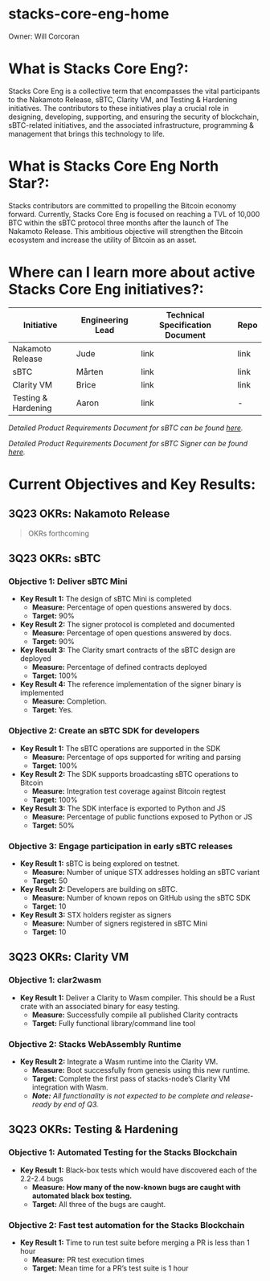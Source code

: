 # stacks-core-eng-home

Owner: Will Corcoran

# What is Stacks Core Eng?:

Stacks Core Eng is a collective term that encompasses the vital participants to the Nakamoto Release, sBTC, Clarity VM, and Testing & Hardening initiatives. The contributors to these initiatives play a crucial role in designing, developing, supporting, and ensuring the security of blockchain, sBTC-related initiatives, and the associated infrastructure, programming & management that brings this technology to life.

# What is Stacks Core Eng North Star?:

Stacks contributors are committed to propelling the Bitcoin economy forward. Currently, Stacks Core Eng is focused on reaching a TVL of 10,000 BTC within the sBTC protocol three months after the launch of The Nakamoto Release. This ambitious objective will strengthen the Bitcoin ecosystem and increase the utility of Bitcoin as an asset.

# Where can I learn more about active Stacks Core Eng initiatives?:

| Initiative | Engineering Lead | Technical Specification Document | Repo |
| --- | --- | --- | --- |
| Nakamoto Release | Jude | link | link |
| sBTC | Mårten | link | link |
| Clarity VM | Brice | link | link |
| Testing & Hardening | Aaron | link | - |

*Detailed Product Requirements Document for sBTC can be found [here](UPDATE).*

*Detailed Product Requirements Document for sBTC Signer can be found [here](UPDATE).*

# Current Objectives and Key Results:

## 3Q23 OKRs: Nakamoto Release

>OKRs forthcoming

## 3Q23 OKRs: sBTC

### **Objective 1:** Deliver sBTC Mini

- **Key Result 1:** The design of sBTC Mini is completed
    - **Measure:** Percentage of open questions answered by docs.
    - **Target:** 90%
- **Key Result 2:** The signer protocol is completed and documented
    - **Measure:** Percentage of open questions answered by docs.
    - **Target:** 90%
- **Key Result 3:** The Clarity smart contracts of the sBTC design are deployed
    - **Measure:** Percentage of defined contracts deployed
    - **Target:** 100%
- **Key Result 4:** The reference implementation of the signer binary is implemented
    - **Measure:** Completion.
    - **Target:** Yes.

### **Objective 2:** Create an sBTC SDK for developers

- **Key Result 1:** The sBTC operations are supported in the SDK
    - **Measure:** Percentage of ops supported for writing and parsing
    - **Target:** 100%
- **Key Result 2:** The SDK supports broadcasting sBTC operations to Bitcoin
    - **Measure:** Integration test coverage against Bitcoin regtest
    - **Target:** 100%
- **Key Result 3:** The SDK interface is exported to Python and JS
    - **Measure:** Percentage of public functions exposed to Python or JS
    - **Target:** 50%

### **Objective 3:** Engage participation in early sBTC releases

- **Key Result 1:** sBTC is being explored on testnet.
    - **Measure:** Number of unique STX addresses holding an sBTC variant
    - **Target:** 50
- **Key Result 2:** Developers are building on sBTC.
    - **Measure:** Number of known repos on GitHub using the sBTC SDK
    - **Target:** 10
- **Key Result 3:** STX holders register as signers
    - **Measure:** Number of signers registered in sBTC Mini
    - **Target:** 10

## 3Q23 OKRs: Clarity VM

### **Objective 1:** clar2wasm

- **Key Result 1:** Deliver a Clarity to Wasm compiler. This should be a Rust crate with an associated binary for easy testing.
    - **Measure:** Successfully compile all published Clarity contracts
    - **Target:** Fully functional library/command line tool

### **Objective 2:** Stacks WebAssembly Runtime

- **Key Result 2:** Integrate a Wasm runtime into the Clarity VM.
    - **Measure:** Boot successfully from genesis using this new runtime.
    - **Target:** Complete the first pass of stacks-node’s Clarity VM integration with Wasm.
    - ***Note:** All functionality is not expected to be complete and release-ready by end of Q3.*

## 3Q23 OKRs: Testing & Hardening

### **Objective 1:** Automated Testing for the Stacks Blockchain

- **Key Result 1:** Black-box tests which would have discovered each of the 2.2-2.4 bugs
    - **Measure: How many of the now-known bugs are caught with automated black box testing.**
    - **Target:** All three of the bugs are caught.

### **Objective 2:** Fast test automation for the Stacks Blockchain

- **Key Result 1:** Time to run test suite before merging a PR is less than 1 hour
    - **Measure:** PR test execution times
    - **Target:** Mean time for a PR’s test suite is 1 hour